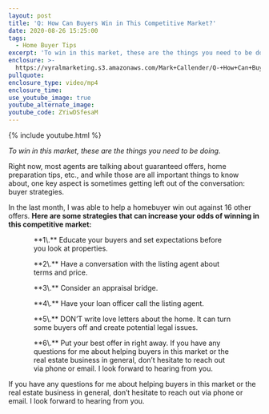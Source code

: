 ```yaml
---
layout: post
title: 'Q: How Can Buyers Win in This Competitive Market?'
date: 2020-08-26 15:25:00
tags:
  - Home Buyer Tips
excerpt: 'To win in this market, these are the things you need to be doing.'
enclosure: >-
  https://vyralmarketing.s3.amazonaws.com/Mark+Callender/Q-+How+Can+Buyers+Win+in+This+Competitive+Market_.mp4
pullquote:
enclosure_type: video/mp4
enclosure_time:
use_youtube_image: true
youtube_alternate_image:
youtube_code: ZYiwDSfesaM
---
```


{% include youtube.html %}

*To win in this market, these are the things you need to be doing.*

Right now, most agents are talking about guaranteed offers, home preparation tips, etc., and while those are all important things to know about, one key aspect is sometimes getting left out of the conversation: buyer strategies.

In the last month, I was able to help a homebuyer win out against 16 other offers. **Here are some strategies that can increase your odds of winning in this competitive market:**

<p style="margin-left:10%; margin-right:10%;">**1\.** Educate your buyers and set expectations before you look at properties.

<p style="margin-left:10%; margin-right:10%;">**2\.** Have a conversation with the listing agent about terms and price.

<p style="margin-left:10%; margin-right:10%;">**3\.** Consider an appraisal bridge.&nbsp;

<p style="margin-left:10%; margin-right:10%;">**4\.** Have your loan officer call the listing agent.

<p style="margin-left:10%; margin-right:10%;">**5\.** DON’T write love letters about the home. It can turn some buyers off and create potential legal issues.

<p style="margin-left:10%; margin-right:10%;">**6\.** Put your best offer in right away. If you have any questions for me about helping buyers in this market or the real estate business in general, don’t hesitate to reach out via phone or email. I look forward to hearing from you.

If you have any questions for me about helping buyers in this market or the real estate business in general, don’t hesitate to reach out via phone or email. I look forward to hearing from you.

&nbsp;

&nbsp;

&nbsp;

&nbsp;